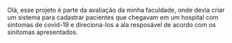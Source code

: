 Olá, esse projeto é parte da avaliação da minha faculdade, onde devia criar um sistema para cadastrar pacientes que chegavam em um hospital com sintomas de covid-19 e direciona-los a ala resposável de acordo com os sinitomas apresentados.
